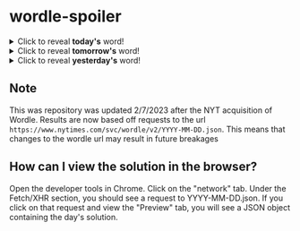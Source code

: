 # wordle-spoiler

<details>
  <summary>Click to reveal <b>today's</b> word!</summary>
  <br>
  <b> spelt </b>
</details>

<details>
  <summary>Click to reveal <b>tomorrow's</b> word!</summary>
  <br>
  <b> abide </b>
</details>

<details>
  <summary>Click to reveal <b>yesterday's</b> word!</summary>
  <br>
  <b> snort </b>
</details>

## Note
This was repository was updated 2/7/2023 after the NYT acquisition of Wordle. Results are now based off requests to the url `https://www.nytimes.com/svc/wordle/v2/YYYY-MM-DD.json`. This means that changes to the wordle url may result in future breakages

## How can I view the solution in the browser?
Open the developer tools in Chrome. Click on the "network" tab. Under the Fetch/XHR section, you should see a request to YYYY-MM-DD.json. If you click on that request and view the "Preview" tab, you will see a JSON object containing the day's solution.